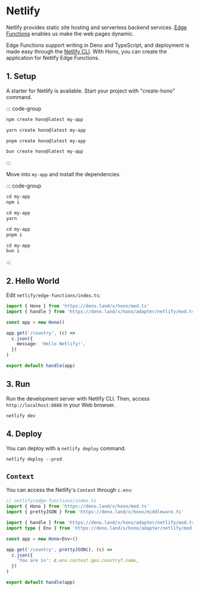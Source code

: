 # Netlify

Netlify provides static site hosting and serverless backend services. [Edge Functions](https://docs.netlify.com/edge-functions/overview/) enables us make the web pages dynamic.

Edge Functions support writing in Deno and TypeScript, and deployment is made easy through the [Netlify CLI](https://docs.netlify.com/cli/get-started/). With Hono, you can create the application for Netlify Edge Functions.

## 1. Setup

A starter for Netlify is available.
Start your project with "create-hono" command.

::: code-group

```txt [npm]
npm create hono@latest my-app
```

```txt [yarn]
yarn create hono@latest my-app
```

```txt [pnpm]
pnpm create hono@latest my-app
```

```txt [bun]
bun create hono@latest my-app
```

:::

Move into `my-app` and install the dependencies.

::: code-group

```txt [npm]
cd my-app
npm i
```

```txt [yarn]
cd my-app
yarn
```

```txt [pnpm]
cd my-app
pnpm i
```

```txt [bun]
cd my-app
bun i
```

:::

## 2. Hello World

Edit `netlify/edge-functions/index.ts`:

```ts
import { Hono } from 'https://deno.land/x/hono/mod.ts'
import { handle } from 'https://deno.land/x/hono/adapter/netlify/mod.ts'

const app = new Hono()

app.get('/country', (c) =>
  c.json({
    message: 'Hello Netlify!',
  })
)

export default handle(app)
```

## 3. Run

Run the development server with Netlify CLI. Then, access `http://localhost:8888` in your Web browser.

```
netlify dev
```

## 4. Deploy

You can deploy with a `netlify deploy` command.

```
netlify deploy --prod
```

## `Context`

You can access the Netlify's `Context` through `c.env`:

```ts
// netlify/edge-functions/index.ts
import { Hono } from 'https://deno.land/x/hono/mod.ts'
import { prettyJSON } from 'https://deno.land/x/hono/middleware.ts'

import { handle } from 'https://deno.land/x/hono/adapter/netlify/mod.ts'
import type { Env } from 'https://deno.land/x/hono/adapter/netlify/mod.ts'

const app = new Hono<Env>()

app.get('/country', prettyJSON(), (c) =>
  c.json({
    'You are in': c.env.context.geo.country?.name,
  })
)

export default handle(app)
```
